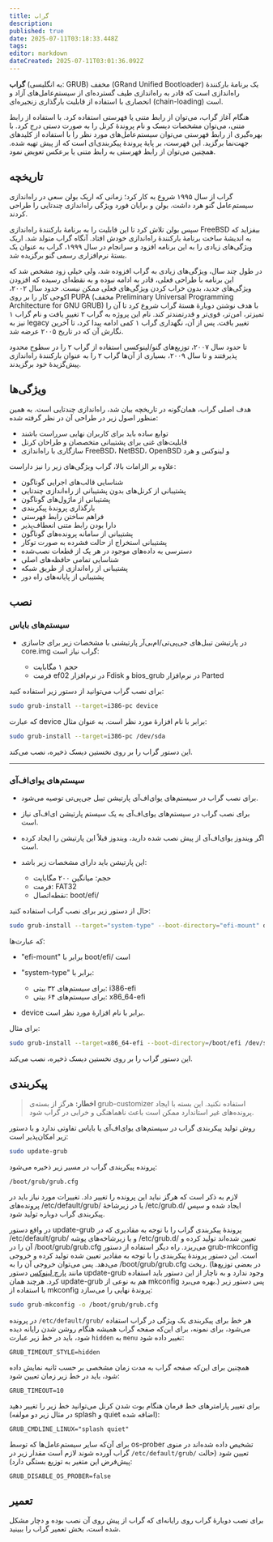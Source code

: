 ```yaml
---
title: گراب
description: 
published: true
date: 2025-07-11T03:18:33.448Z
tags: 
editor: markdown
dateCreated: 2025-07-11T03:01:36.092Z
---
```


**گراب** (به انگلیسی: GRUB) مخفف (GRand Unified Bootloader) یک برنامهٔ بارکنندهٔ راه‌اندازی است که قادر به راه‌اندازی طیف گسترده‌ای از سیستم‌عامل‌های آزاد و انحصاری با استفاده از قابلیت بارگذاری زنجیره‌ای (chain-loading) است.

هنگام آغاز گراب، می‌توان از رابط متنی یا فهرستی استفاده کرد. با استفاده از رابط متنی، می‌توان مشخصات دیسک و نام پروندهٔ کرنل را به صورت دستی درج کرد. با بهره‌گیری از رابط فهرستی می‌توان سیستم‌عامل‌های مورد نظر را با استفاده از کلیدهای جهت‌نما برگزید. این فهرست، بر پایهٔ پروندهٔ پیکربندی‌ای است که از پیش تهیه شده. همچنین می‌توان از رابط فهرستی به رابط متنی یا برعکس تعویض نمود.

## تاریخچه

گراب از سال ۱۹۹۵ شروع به کار کرد؛ زمانی که اریک بولن سعی در راه‌اندازی سیستم‌عامل گنو هرد داشت. بولن و برایان فورد ویژگی راه‌اندازی چندتایی را طراحی کردند.

سپس بولن تلاش کرد تا این قابلیت را به برنامهٔ بارکنندهٔ راه‌اندازی FreeBSD بیفزاید که به اندیشهٔ ساخت برنامهٔ بارکنندهٔ راه‌اندازی خودش افتاد. آنگاه گراب متولد شد. اریک ویژگی‌های زیادی را به این برنامه افزود و سرانجام در سال ۱۹۹۹، گراب به عنوان یک بستهٔ نرم‌افزاری رسمی گنو برگزیده شد.

در طول چند سال، ویژگی‌های زیادی به گراب افزوده شد، ولی خیلی زود مشخص شد که این برنامه با طراحی فعلی، قادر به ادامه نبوده و به نقطه‌ای رسیده که افزودن ویژگی‌های جدید، بدون خراب کردن ویژگی‌های فعلی ممکن نیست. حدود سال ۲۰۰۲، اکوجی کار را بر روی PUPA (مخفف Preliminary Universal Programming Architecture for GNU GRUB) با هدف نوشتن دوبارهٔ هستهٔ گراب شروع کرد تا آن را تمیزتر، امن‌تر، قوی‌تر و قدرتمندتر کند. نام این پروژه به گراب ۲ تغییر یافت و نام گراب ۱ نیز به legacy تغییر یافت. پس از آن، نگهداری گراب ۱ کمی ادامه پیدا کرد، تا آخرین نگارش آن که در تاریخ ۲۰۰۵ عرضه شد.

تا حدود سال ۲۰۰۷، توزیع‌های گنو/لینوکسی استفاده از گراب ۲ را در سطوح محدود پذیرفتند و تا سال ۲۰۰۹، بسیاری از آن‌ها گراب ۲ را به عنوان بارکنندهٔ راه‌اندازی پیش‌گزیدهٔ خود برگزیدند.

## ویژگی‌ها

هدف اصلی گراب، همان‌گونه در تاریخچه بیان شد، راه‌اندازی چندتایی است. به همین منظور اصول زیر در طراحی آن در نظر گرفته شده:

* توابع ساده باید برای کاربران نهایی سرراست باشند
* قابلیت‌های غنی برای پشتیبانی متخصصان و طراحان کرنل
* سازگاری با راه‌اندازی FreeBSD، NetBSD، OpenBSD و لینوکس و هرد

علاوه بر الزامات بالا، گراب ویژگی‌های زیر را نیز داراست:

* شناسایی قالب‌های اجرایی گوناگون
* پشتیبانی از کرنل‌های بدون پشتیبانی از راه‌اندازی چندتایی
* پشتیبانی از ماژول‌های گوناگون
* بارگذاری پروندهٔ پیکربندی
* فراهم ساختن رابط فهرستی
* دارا بودن رابط متنی انعطاف‌پذیر
* پشتیبانی از سامانه پرونده‌های گوناگون
* پشتیبانی استخراج از حالت فشرده به صورت توکار
* دسترسی به داده‌های موجود در هر یک از قطعات نصب‌شده
* شناسایی تمامی حافظه‌های اصلی
* پشتیبانی از راه‌اندازی از طریق شبکه
* پشتیبانی از پایانه‌های راه دور

## نصب

### سیستم‌های بایاس

* در پارتیشن تیبل‌های جی‌پی‌تی/ام‌بی‌آر پارتیشنی با مشخصات زیر برای جاسازی core.img گراب نیاز است:

  * حجم ۱ مگابایت
  * فرمت ef02 در نرم‌افزار Fdisk و bios\_grub در نرم‌افزار Parted

برای نصب گراب می‌توانید از دستور زیر استفاده کنید:

```bash
sudo grub-install --target=i386-pc device
```

که عبارت device برابر با نام افزارهٔ مورد نظر است. به عنوان مثال:

```bash
sudo grub-install --target=i386-pc /dev/sda
```

این دستور گراب را بر روی نخستین دیسک ذخیره، نصب می‌کند.

---

### سیستم‌های یو‌ای‌اف‌آی

* برای نصب گراب در سیستم‌های یو‌ای‌اف‌آی پارتیشن تیبل جی‌پی‌تی توصیه می‌شود.
* برای نصب گراب در سیستم‌های یو‌ای‌اف‌آی به یک سیستم پارتیشن ای‌اف‌آی نیاز است.
* اگر ویندوز یو‌ای‌اف‌آی از پیش نصب شده دارید، ویندوز قبلاً این پارتیشن را ایجاد کرده است.
* این پارتیشن باید دارای مشخصات زیر باشد:

  * حجم: میانگین ۲۰۰ مگابایت
  * فرمت: FAT32
  * نقطه‌اتصال: boot/efi/

حال از دستور زیر برای نصب گراب استفاده کنید:

```bash
sudo grub-install --target="system-type" --boot-directory="efi-mount" device
```

که عبارت‌ها:

* "efi-mount" برابر با boot/efi/ است
* "system-type" برابر با:

  * برای سیستم‌های ۳۲ بیتی: i386-efi
  * برای سیستم‌های ۶۴ بیتی: x86\_64-efi
* device برابر با نام افزارهٔ مورد نظر است.

برای مثال:

```bash
sudo grub-install --target=x86_64-efi --boot-directory=/boot/efi /dev/sda
```

این دستور گراب را بر روی نخستین دیسک ذخیره، نصب می‌کند.

## پیکربندی

> **اخطار:** هرگز از بسته‌ی grub-customizer استفاده نکنید. این بسته با ایجاد پرونده‌های غیر استاندارد ممکن است باعث ناهماهنگی و خرابی در گراب شود.

روش تولید پیکربندی گراب در سیستم‌های یو‌ای‌اف‌آی یا بایاس تفاوتی ندارد و با دستور زیر امکان‌پذیر است:

```bash
sudo update-grub
```

پرونده پیکربندی گراب در مسیر زیر ذخیره می‌شود:

```
/boot/grub/grub.cfg
```

لازم به ذکر است که هرگز نباید این پرونده را تغییر داد. تغییرات مورد نیاز باید در پرونده‌های /etc/default/grub/ یا در زیرشاخهٔ /etc/grub.d/ ایجاد شده و سپس پیکربندی گراب دوباره تولید شود.

در واقع دستور update-grub پروندهٔ پیکربندی گراب را با توجه به مقادیری که در /etc/default/grub/ و یا زیرشاخه‌های پوشه /etc/grub.d/ تعیین شده‌اند تولید کرده و آن را در /boot/grub/grub.cfg می‌ریزد.
راه دیگر استفاده از دستور grub-mkconfig است. این دستور پروندهٔ پیکربندی را با توجه به مقادیر تعیین شده تولید کرده و خروجی می‌دهد. پس می‌توان خروجی آن را به /boot/grub/grub.cfg ریخت. (در بعضی توزیع‌ها مانند [پارچ لینوکس](/fa/parch-linux) دستور update-grub وجود ندارد و به ناچار از این دستور باید استفاده کرد. هرچند همان update-grub هم به نوعی از mkconfig بهره می‌برد.)
پس دستور زیر با استفاده از mkconfig پروندهٔ نهایی را می‌سازد:

```bash
sudo grub-mkconfig -o /boot/grub/grub.cfg
```

در پرونده `/etc/default/grub/` هر خط برای پیکربندی یک ویژگی در گراب استفاده می‌شود، برای نمونه، برای این‌که صفحه گراب همیشه هنگام روشن شدن رایانه دیده شود، باید در خط زیر عبارت `hidden` به `menu` تغییر داده شود:

```
GRUB_TIMEOUT_STYLE=hidden
```

همچنین برای این‌که صفحه گراب به مدت زمان مشخصی بر حسب ثانیه نمایش داده شود، باید در خط زیر زمان تعیین شود:

```
GRUB_TIMEOUT=10
```

برای تغییر پارامترهای خط فرمان هنگام بوت شدن کرنل می‌توانید خط زیر را تغییر دهید (در مثال زیر دو مولفه splash و quiet اضافه شده):

```
GRUB_CMDLINE_LINUX="splash quiet"
```

برای آن‌که سایر سیستم‌عامل‌ها که توسط os-prober تشخیص داده شده‌اند در منوی گراب آورده شوند لازم است مقدار زیر در `/etc/default/grub/` تعیین شود (حالت پیش‌فرض این متغیر به توزیع بستگی دارد):

```
GRUB_DISABLE_OS_PROBER=false
```

## تعمیر

برای نصب دوبارهٔ گراب روی رایانه‌ای که گراب از پیش روی آن نصب بوده و دچار مشکل شده است، بخش تعمیر گراب را ببینید.
